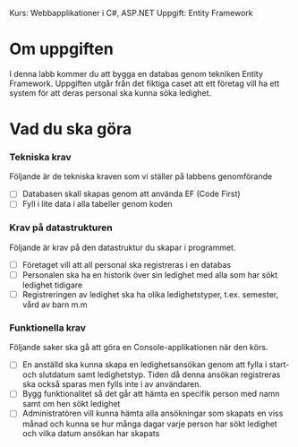 Kurs: Webbapplikationer i C#, ASP.NET
Uppgift: Entity Framework

# Om uppgiften

I denna labb kommer du att bygga en databas genom tekniken Entity Framework. Uppgiften utgår från det fiktiga caset att ett företag vill ha 
ett system för att deras personal ska kunna söka ledighet.

# Vad du ska göra

### Tekniska krav

Följande är de tekniska kraven som vi ställer på labbens genomförande

- [ ]  Databasen skall skapas genom att använda EF (Code First)
- [ ]  Fyll i lite data i alla tabeller genom koden

### Krav på datastrukturen

Följande är krav på den datastruktur du skapar i programmet.

- [ ]  Företaget vill att all personal ska registreras i en databas
- [ ]  Personalen ska ha en historik över sin ledighet med alla som har sökt ledighet tidigare
- [ ]  Registreringen av ledighet ska ha olika ledighetstyper, t.ex. semester, vård av barn m.m

### Funktionella krav

Följande saker ska gå att göra en Console-applikationen när den körs.

- [ ]  En anställd ska kunna skapa en ledighetsansökan genom att fylla i start- och slutdatum samt ledighetstyp. 
        Tiden då denna ansökan registreras ska också sparas men fylls inte i av användaren.
- [ ]  Bygg funktionalitet så det går att hämta en specifik person med namn samt om hen sökt ledighet
- [ ]  Administratören vill kunna hämta alla ansökningar som skapats en viss månad och kunna se hur många dagar varje person 
        har sökt ledighet och vilka datum ansökan har skapats
